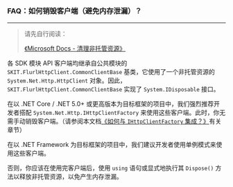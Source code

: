 ﻿### FAQ：如何销毁客户端（避免内存泄漏）？

---

> 请先自行阅读：
>
> [《Microsoft Docs - 清理非托管资源》](https://learn.microsoft.com/zh-cn/dotnet/standard/garbage-collection/unmanaged)

各 SDK 模块 API 客户端均继承自公共模块的 `SKIT.FlurlHttpClient.CommonClientBase` 基类，它使用了一个非托管资源的 `System.Net.Http.HttpClient` 对象。因此，`SKIT.FlurlHttpClient.CommonClientBase` 实现了 `System.IDisposable` 接口。

在以 .NET Core / .NET 5.0+ 或更高版本为目标框架的项目中，我们强烈推荐开发者搭配 `System.Net.Http.IHttpClientFactory` 来使用这些客户端。此时，你无需手动销毁客户端。（请参阅本文档[《如何与 `IHttpClientFactory` 集成？》](./FAQ_IHttpClientFactory.md)有关章节）

在以 .NET Framework 为目标框架的项目中，我们建议开发者使用单例模式来使用这些客户端。

否则，你应该在使用完客户端后，使用 `using` 语句或显式地执行其 `Dispose()` 方法以释放非托管资源，以免产生内存泄漏。
